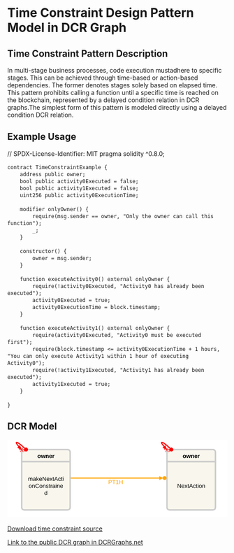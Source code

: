 # Time Constraint Design Pattern Model in DCR Graph

## Time Constraint Pattern Description

In multi-stage business processes, code execution mustadhere to specific stages. This can be achieved through time-based or action-based dependencies. The former denotes stages solely based on elapsed time. This pattern prohibits calling a function until a specific time is reached on the blockchain, represented by a delayed condition relation in DCR graphs.The simplest form of this pattern is modeled directly using a delayed condition DCR relation.

## Example Usage

// SPDX-License-Identifier: MIT
pragma solidity ^0.8.0;

    contract TimeConstraintExample {
        address public owner;
        bool public activity0Executed = false;
        bool public activity1Executed = false;
        uint256 public activity0ExecutionTime;

        modifier onlyOwner() {
            require(msg.sender == owner, "Only the owner can call this function");
            _;
        }

        constructor() {
            owner = msg.sender;
        }

        function executeActivity0() external onlyOwner {
            require(!activity0Executed, "Activity0 has already been executed");
            activity0Executed = true;
            activity0ExecutionTime = block.timestamp;
        }

        function executeActivity1() external onlyOwner {
            require(activity0Executed, "Activity0 must be executed first");
            require(block.timestamp <= activity0ExecutionTime + 1 hours, "You can only execute Activity1 within 1 hour of executing Activity0");
            require(!activity1Executed, "Activity1 has already been executed");
            activity1Executed = true;
        }

    }

## DCR Model

![Time Constraint](/svg/time-constraint.svg)

[Download time constraint source](/src/time-constraint.xml)

[Link to the public DCR graph in DCRGraphs.net](https://dcrgraphs.net/tool/main/Graph?id=db8ca57a-5808-46a8-9c8d-b74c640a0d81)
